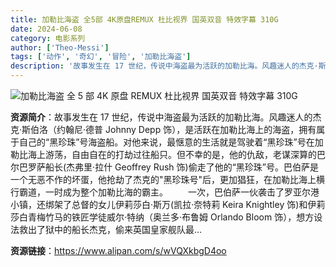 ```yaml
---
title: 加勒比海盗 全5部 4K原盘REMUX 杜比视界 国英双音 特效字幕 310G
date: 2024-06-08
category: 电影系列
author: ['Theo-Messi']
tags: ['动作', '奇幻', '冒险', '加勒比海盗']
description: '故事发生在 17 世纪，传说中海盗最为活跃的加勒比海。风趣迷人的杰克·斯伯洛（约翰尼·德普 Johnny Depp 饰），是活跃在加勒比海上的海盗，拥有属于自己的“黑珍珠”号海盗船。对他来说，最惬意的生活就是驾驶着“黑珍珠”号在加勒比海上游荡，自由自在的打劫过往船只。但不幸的是，他的仇敌，老谋深算的巴尔巴罗萨船长(杰弗里·拉什 Geoffrey Rush 饰)偷走了他的“黑珍珠”号。巴伯萨是一个无恶不作的坏蛋，他抢劫了杰克的"黑珍珠号"后，更加猖狂，在加勒比海上横行霸道，一时成为整个加勒比海的霸主。一次，巴伯萨一伙袭击了罗亚尔港小镇，还绑架了总督的女儿伊莉莎白·斯万(凯拉·奈特莉 Keira Knightley 饰)和伊莉莎白青梅竹马的铁匠学徒威尔·特纳（奥兰多·布鲁姆 Orlando Bloom 饰），想方设法救出了狱中的船长杰克，偷来英国皇家舰队最...'
---
```


![加勒比海盗 全 5 部 4K 原盘 REMUX 杜比视界 国英双音 特效字幕 310G](https://cdna.artstation.com/p/assets/images/images/060/857/138/large/-pirates-des-caraibes.jpg)

**资源简介**：故事发生在 17 世纪，传说中海盗最为活跃的加勒比海。风趣迷人的杰克·斯伯洛（约翰尼·德普 Johnny Depp 饰），是活跃在加勒比海上的海盗，拥有属于自己的“黑珍珠”号海盗船。对他来说，最惬意的生活就是驾驶着“黑珍珠”号在加勒比海上游荡，自由自在的打劫过往船只。但不幸的是，他的仇敌，老谋深算的巴尔巴罗萨船长(杰弗里·拉什 Geoffrey Rush 饰)偷走了他的“黑珍珠”号。巴伯萨是一个无恶不作的坏蛋，他抢劫了杰克的"黑珍珠号"后，更加猖狂，在加勒比海上横行霸道，一时成为整个加勒比海的霸主。
　　一次，巴伯萨一伙袭击了罗亚尔港小镇，还绑架了总督的女儿伊莉莎白·斯万(凯拉·奈特莉 Keira Knightley 饰)和伊莉莎白青梅竹马的铁匠学徒威尔·特纳（奥兰多·布鲁姆 Orlando Bloom 饰），想方设法救出了狱中的船长杰克，偷来英国皇家舰队最...

**资源链接**：https://www.alipan.com/s/wVQXkbgD4oo
